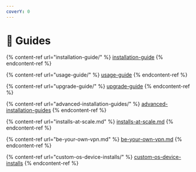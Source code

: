 ```yaml
---
coverY: 0
---
```


# 🔢 Guides

{% content-ref url="installation-guide/" %}
[installation-guide](installation-guide/)
{% endcontent-ref %}

{% content-ref url="usage-guide/" %}
[usage-guide](usage-guide/)
{% endcontent-ref %}

{% content-ref url="upgrade-guide/" %}
[upgrade-guide](upgrade-guide/)
{% endcontent-ref %}

{% content-ref url="advanced-installation-guides/" %}
[advanced-installation-guides](advanced-installation-guides/)
{% endcontent-ref %}

{% content-ref url="installs-at-scale.md" %}
[installs-at-scale.md](installs-at-scale.md)
{% endcontent-ref %}

{% content-ref url="be-your-own-vpn.md" %}
[be-your-own-vpn.md](be-your-own-vpn.md)
{% endcontent-ref %}

{% content-ref url="custom-os-device-installs/" %}
[custom-os-device-installs](custom-os-device-installs/)
{% endcontent-ref %}

